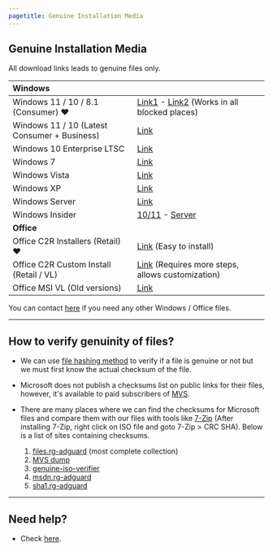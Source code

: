 ```yaml
---
pagetitle: Genuine Installation Media
---
```


## Genuine Installation Media

All download links leads to genuine files only.

| **Windows**                                  |                                                                                                                                                                               |
|:---------------------------------|:------------------------------------|
| Windows 11 / 10 / 8.1 (Consumer) ❤️          | [Link1](https://www.microsoft.com/software-download) - [Link2](https://massgrave.dev/msdl/) (Works in all blocked places)                                                     |
| Windows 11 / 10 (Latest Consumer + Business) | [Link](windows_latest_links.html)                                                                                                                                             |
| Windows 10 Enterprise LTSC                   | [Link](windows_ltsc_links.html)                                                                                                                                               |
| Windows 7                                    | [Link](windows_7_links.html)                                                                                                                                                  |
| Windows Vista                                | [Link](windows_vista_links.html)                                                                                                                                              |
| Windows XP                                   | [Link](windows_xp_links.html)                                                                                                                                                 |
| Windows Server                               | [Link](windows_server_links.html)                                                                                                                                             |
| Windows Insider                              | [10/11](https://www.microsoft.com/en-us/software-download/windowsinsiderpreviewiso) - [Server](https://www.microsoft.com/en-us/software-download/windowsinsiderpreviewserver) |
| **Office**                                   |                                                                                                                                                                               |
| Office C2R Installers (Retail) ❤️            | [Link](office_c2r_links.html) (Easy to install)                                                                                                                               |
| Office C2R Custom Install (Retail / VL)      | [Link](office_c2r_custom.html) (Requires more steps, allows customization)                                                                                                    |
| Office MSI VL (Old versions)                 | [Link](office_msi_links.html)                                                                                                                                                 |

You can contact [here](https://discord.gg/gjJEfq7ux8) if you need any other Windows / Office files.

------------------------------------------------------------------------

## How to verify genuinity of files?

-   We can use [file hashing method](https://en.wikipedia.org/wiki/File_verification) to verify if a file is genuine or not but we must first know the actual checksum of the file.

-   Microsoft does not publish a checksums list on public links for their files, however, it's available to paid subscribers of [MVS](https://visualstudio.microsoft.com/subscriptions/).

-   There are many places where we can find the checksums for Microsoft files and compare them with our files with tools like [7-Zip](https://7-zip.org/) (After installing 7-Zip, right click on ISO file and goto 7-Zip \> CRC SHA). Below is a list of sites containing checksums.

    1.  [files.rg-adguard](https://files.rg-adguard.net/) (most complete collection)
    2.  [MVS dump](https://awuctl.github.io/mvs/)
    3.  [genuine-iso-verifier](https://genuine-iso-verifier.weebly.com/)
    4.  [msdn.rg-adguard](https://msdn.rg-adguard.net/)
    5.  [sha1.rg-adguard](https://sha1.rg-adguard.net/)

------------------------------------------------------------------------

## Need help?

-   Check [here](contactus.html).
